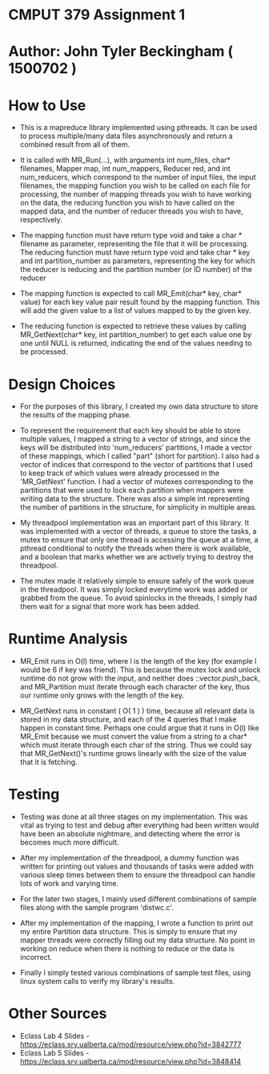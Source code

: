 # CMPUT 379 Assignment 1
# Author: John Tyler Beckingham ( 1500702 )


# How to Use

- This is a mapreduce library implemented using pthreads. It can be used to process multiple/many data files asynchronously and return a combined result from all of them.  

- It is called with MR_Run(...), with arguments int num_files, char* filenames, Mapper map, int num_mappers,
Reducer red, and int num_reducers, which correspond to the number of input files, the input filenames, the mapping function you wish to be called on each file for processing, the number of mapping threads you wish to have working on the data, the reducing function you wish to have called on the mapped data, and the number of reducer threads you wish to have, respectively. 

- The mapping function must have return type void and take a char * filename as parameter, representing the file that it will be processing. The reducing function must have return type void and take char * key and int partition_number as parameters, representing the key for which the reducer is reducing and the partition number (or ID number) of the reducer

- The mapping function is expected to call MR_Emit(char* key, char* value) for each key value pair result found by the mapping function. This will add the given value to a list of values mapped to by the given key. 

- The reducing function is expected to retrieve these values by calling MR_GetNext(char* key, int partition_number) to get each value one by one until NULL is returned, indicating the end of the values needing to be processed. 


# Design Choices

- For the purposes of this library, I created my own data structure to store the results of the mapping phase. 

- To represent the requirement that each key should be able to store multiple values, I mapped a string to a vector of strings, and since the keys will be distributed into 'num_reducers' partitions, I made a vector of these mappings, which I called "part" (short for partition). I also had a vector of indices that correspond to the vector of partitions that I used to keep track of which values were already processed in the 'MR_GetNext' function. I had a vector of mutexes corresponding to the partitions that were used to lock each partition when mappers were writing data to the structure. There was also a simple int representing the number of partitions in the structure, for simplicity in multiple areas. 

- My threadpool implementation was an important part of this library. It was implemented with a vector of threads, a queue to store the tasks, a mutex to ensure that only one thread is accessing the queue at a time, a pthread conditional to notify the threads when there is work available, and a boolean that marks whether we are actively trying to destroy the threadpool. 

- The mutex made it relatively simple to ensure safely of the work queue in the threadpool. It was simply locked everytime work was added or grabbed from the queue. To avoid spinlocks in the threads, I simply had them wait for a signal that more work has been added. 


# Runtime Analysis

- MR_Emit runs in O(l) time, where l is the length of the key (for example l would be 6 if key was friend). This is because the mutex lock and unlock runtime do not grow with the input, and neither does ::vector.push_back, and MR_Partition must iterate through each character of the key, thus our runtime only grows with the length of the key. 

- MR_GetNext runs in constant ( O( 1 ) ) time, because all relevant data is stored in my data structure, and each of the 4 queries that I make happen in constant time. Perhaps one could argue that it runs in O(l) like MR_Emit because we must convert the value from a string to a char* which must iterate through each char of the string. Thus we could say that MR_GetNext()'s runtime grows linearly with the size of the value that it is fetching. 


# Testing

- Testing was done at all three stages on my implementation. This was vital as trying to test and debug after everything had been written would have been an absolute nightmare, and detecting where the error is becomes much more difficult.

- After my implementation of the threadpool, a dummy function was written for printing out values and thousands of tasks were added with various sleep times between them to ensure the threadpool can handle lots of work and varying time.

- For the later two stages, I mainly used different combinations of sample files along with the sample program 'distwc.c'.

- After my implementation of the mapping, I wrote a function to print out my entire Partition data structure. This is simply to ensure that my mapper threads were correctly filling out my data structure. No point in working on reduce when there is nothing to reduce or the data is incorrect. 

- Finally I simply tested various combinations of sample test files, using linux system calls to verify my library's results.


# Other Sources

- Eclass Lab 4 Slides - https://eclass.srv.ualberta.ca/mod/resource/view.php?id=3842777
- Eclass Lab 5 Slides - https://eclass.srv.ualberta.ca/mod/resource/view.php?id=3848414
